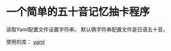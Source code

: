 # 一个简单的五十音记忆抽卡程序

读取Yaml配置文件设置字符串。
默认俩字符串配置文件是日语五十音。


使用的库：
[yaml](https://github.com/jbeder/yaml-cpp)
